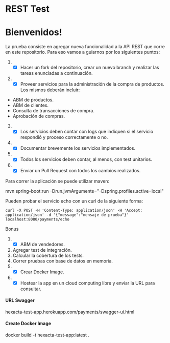 # REST Test

# Bienvenidos!

La prueba consiste en agregar nueva funcionalidad a la API REST que corre en este repositorio. Para eso vamos a guiarnos por los siguientes puntos:

1) -[x] Hacer un fork del repositorio, crear un nuevo branch y realizar las tareas enunciadas a continuación.

2) -[x] Proveer servicios para la administración de la compra de productos. Los mismos deberán incluir:
- ABM de productos.
- ABM de clientes.
- Consulta de transacciones de compra.
- Aprobación de compras.
 
3) -[x] Los servicios deben contar con logs que indiquen si el servicio respondió y proceso correctamente o no.
  
4) -[x] Documentar brevemente los servicios implementados.
 
5) -[x] Todos los servicios deben contar, al menos, con test unitarios.
 
6) -[x] Enviar un Pull Request con todos los cambios realizados. 

Para correr la aplicación se puede utilizar maven: 

mvn spring-boot:run -Drun.jvmArguments="-Dspring.profiles.active=local"

Pueden probar el servicio echo con un curl de la siguiente forma:

`curl -X POST -H 'Content-Type: application/json' -H 'Accept: application/json' -d '{"message":"mensaje de prueba"}' localhost:8080/payments/echo`

Bonus

1) -[x] ABM de vendedores.
2) Agregar test de integración.
3) Calcular la cobertura de los tests.
4) Correr pruebas con base de datos en memoria.
5) -[x] Crear Docker Image.
6) -[x] Hostear la app en un cloud computing libre y enviar la URL para consultar.

#### URL Swagger
hexacta-test-app.herokuapp.com/payments/swagger-ui.html

#### Create Docker Image
docker build -t hexacta-test-app:latest .  



